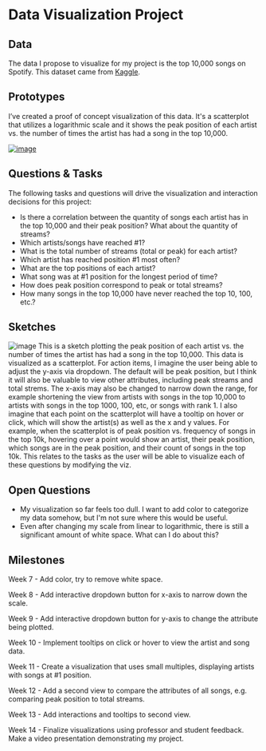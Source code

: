 # Data Visualization Project

## Data

The data I propose to visualize for my project is the top 10,000 songs on Spotify. This dataset came from [Kaggle](https://www.kaggle.com/datasets/rakkesharv/spotify-top-10000-streamed-songs).

## Prototypes

I’ve created a proof of concept visualization of this data. It's a scatterplot that utilizes a logarithmic scale and it shows the peak position of each artist vs. the number of times the artist has had a song in the top 10,000.

[![image](https://github.com/flanagancarlie/spotify-dataviz-project-proposal/blob/proposal/image.png?raw=true)](https://vizhub.com/flanagancarlie/e0735266df4444bf9ce07f3badc48903)

## Questions & Tasks

The following tasks and questions will drive the visualization and interaction decisions for this project:

 * Is there a correlation between the quantity of songs each artist has in the top 10,000 and their peak position? What about the quantity of streams?
 * Which artists/songs have reached #1?
 * What is the total number of streams (total or peak) for each artist?
 * Which artist has reached position #1 most often?
 * What are the top positions of each artist?
 * What song was at #1 position for the longest period of time?
 * How does peak position correspond to peak or total streams? 
 * How many songs in the top 10,000 have never reached the top 10, 100, etc.?

## Sketches

![image](https://github.com/flanagancarlie/spotify-dataviz-project-proposal/blob/proposal/sketch.png?raw=true)
This is a sketch plotting the peak position of each artist vs. the number of times the artist has had a song in the top 10,000. This data is visualized as a scatterplot.
For action items, I imagine the user being able to adjust the y-axis via dropdown. The default will be peak position, but I think it will also be valuable to view other attributes, including peak streams and total strems. The x-axis may also be changed to narrow down the range, for example shortening the view from artists with songs in the top 10,000 to artists with songs in the top 1000, 100, etc, or songs with rank 1.
I also imagine that each point on the scatterplot will have a tooltip on hover or click, which will show the artist(s) as well as the x and y values. For example, when the scatterplot is of peak position vs. frequency of songs in the top 10k, hovering over a point would show an artist, their peak position, which songs are in the peak position, and their count of songs in the top 10k.
This relates to the tasks as the user will be able to visualize each of these questions by modifying the viz.

## Open Questions
 * My visualization so far feels too dull. I want to add color to categorize my data somehow, but I'm not sure where this would be useful.
 * Even after changing my scale from linear to logarithmic, there is still a significant amount of white space. What can I do about this?

## Milestones

Week 7 - Add color, try to remove white space.

Week 8 - Add interactive dropdown button for x-axis to narrow down the scale.

Week 9 - Add interactive dropdown button for y-axis to change the attribute being plotted.

Week 10 - Implement tooltips on click or hover to view the artist and song data.

Week 11 - Create a visualization that uses small multiples, displaying artists with songs at #1 position.

Week 12 - Add a second view to compare the attributes of all songs, e.g. comparing peak position to total streams.

Week 13 - Add interactions and tooltips to second view. 

Week 14 - Finalize visualizations using professor and student feedback. Make a video presentation demonstrating my project.

